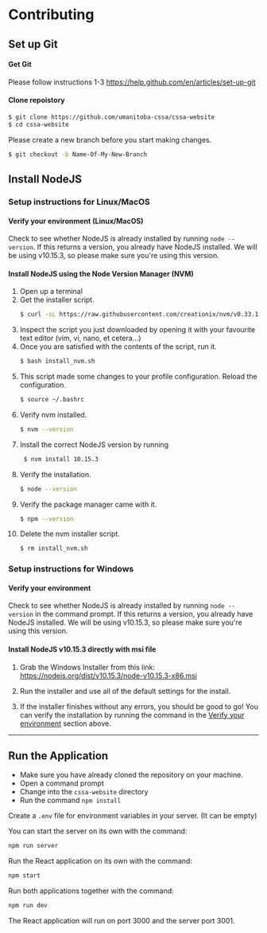 # Contributing

## Set up Git

#### Get Git

Please follow instructions 1-3 https://help.github.com/en/articles/set-up-git

#### Clone repoistory

```sh
$ git clone https://github.com/umanitoba-cssa/cssa-website
$ cd cssa-website
```

Please create a new branch before you start making changes.

```sh
$ git checkout -b Name-Of-My-New-Branch
```

## Install NodeJS

### Setup instructions for Linux/MacOS

#### Verify your environment (Linux/MacOS)

Check to see whether NodeJS is already installed by running `node --version`. If this returns a version, you already have NodeJS installed. We will be using v10.15.3, so please make sure you're using this version.

#### Install NodeJS using the Node Version Manager (NVM)

1. Open up a terminal
2. Get the installer script.
   ```sh
   $ curl -sL https://raw.githubusercontent.com/creationix/nvm/v0.33.11/install.sh -o install_nvm.sh
   ```
3. Inspect the script you just downloaded by opening it with your favourite text editor (vim, vi, nano, et cetera...)
4. Once you are satisfied with the contents of the script, run it.
   ```sh
   $ bash install_nvm.sh
   ```
5. This script made some changes to your profile configuration. Reload the configuration.
   ```sh
   $ source ~/.bashrc
   ```
6. Verify nvm installed.
   ```sh
   $ nvm --version
   ```
7. Install the correct NodeJS version by running 
    ```sh
     $ nvm install 10.15.3
     ```
8. Verify the installation.
    ```sh
    $ node --version
    ```
9. Verify the package manager came with it.
    ```sh
    $ npm --version
    ```
10. Delete the nvm installer script.
    ```sh
    $ rm install_nvm.sh
    ```

### Setup instructions for Windows

#### Verify your environment

Check to see whether NodeJS is already installed by running `node --version` in the command prompt. If this returns a version, you already have NodeJS installed. We will be using v10.15.3, so please make sure you're using this version.

#### Install NodeJS v10.15.3 directly with msi file

1. Grab the Windows Installer from this link:
https://nodejs.org/dist/v10.15.3/node-v10.15.3-x86.msi

2. Run the installer and use all of the default settings for the install.

3. If the installer finishes without any errors, you should be good to go! You can verify the installation by running the command 
in the [Verify your environment](#verify-your-environment) section above.

---

## Run the Application
 
- Make sure you have already cloned the repository on your machine.
- Open a command prompt
- Change into the `cssa-website` directory
- Run the command `npm install`

Create a `.env` file for environment variables in your server. (It can be empty)

You can start the server on its own with the command:

```bash
npm run server
```

Run the React application on its own with the command:

```bash
npm start
```

Run both applications together with the command:

```bash
npm run dev
```

The React application will run on port 3000 and the server port 3001.


